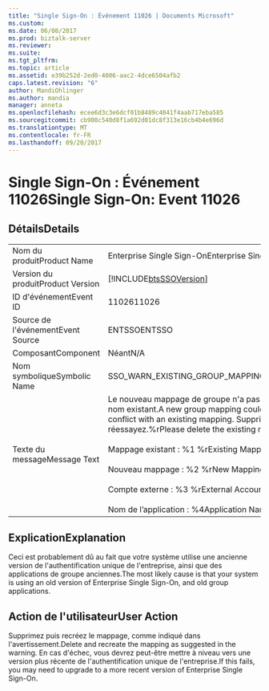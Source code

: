 ```yaml
---
title: "Single Sign-On : Événement 11026 | Documents Microsoft"
ms.custom: 
ms.date: 06/08/2017
ms.prod: biztalk-server
ms.reviewer: 
ms.suite: 
ms.tgt_pltfrm: 
ms.topic: article
ms.assetid: e39b252d-2ed0-4006-aac2-4dce6504afb2
caps.latest.revision: "6"
author: MandiOhlinger
ms.author: mandia
manager: anneta
ms.openlocfilehash: ecee6d3c3e6dcf01b8489c4041f4aab717eba585
ms.sourcegitcommit: cb908c540d8f1a692d01dc8f313e16cb4b4e696d
ms.translationtype: MT
ms.contentlocale: fr-FR
ms.lasthandoff: 09/20/2017
---
```

# <a name="single-sign-on-event-11026"></a><span data-ttu-id="ba745-102">Single Sign-On : Événement 11026</span><span class="sxs-lookup"><span data-stu-id="ba745-102">Single Sign-On: Event 11026</span></span>
## <a name="details"></a><span data-ttu-id="ba745-103">Détails</span><span class="sxs-lookup"><span data-stu-id="ba745-103">Details</span></span>  
  
|||  
|-|-|  
|<span data-ttu-id="ba745-104">Nom du produit</span><span class="sxs-lookup"><span data-stu-id="ba745-104">Product Name</span></span>|<span data-ttu-id="ba745-105">Enterprise Single Sign-On</span><span class="sxs-lookup"><span data-stu-id="ba745-105">Enterprise Single Sign-On</span></span>|  
|<span data-ttu-id="ba745-106">Version du produit</span><span class="sxs-lookup"><span data-stu-id="ba745-106">Product Version</span></span>|[!INCLUDE[btsSSOVersion](../includes/btsssoversion-md.md)]|  
|<span data-ttu-id="ba745-107">ID d'événement</span><span class="sxs-lookup"><span data-stu-id="ba745-107">Event ID</span></span>|<span data-ttu-id="ba745-108">11026</span><span class="sxs-lookup"><span data-stu-id="ba745-108">11026</span></span>|  
|<span data-ttu-id="ba745-109">Source de l'événement</span><span class="sxs-lookup"><span data-stu-id="ba745-109">Event Source</span></span>|<span data-ttu-id="ba745-110">ENTSSO</span><span class="sxs-lookup"><span data-stu-id="ba745-110">ENTSSO</span></span>|  
|<span data-ttu-id="ba745-111">Composant</span><span class="sxs-lookup"><span data-stu-id="ba745-111">Component</span></span>|<span data-ttu-id="ba745-112">Néant</span><span class="sxs-lookup"><span data-stu-id="ba745-112">N/A</span></span>|  
|<span data-ttu-id="ba745-113">Nom symbolique</span><span class="sxs-lookup"><span data-stu-id="ba745-113">Symbolic Name</span></span>|<span data-ttu-id="ba745-114">SSO_WARN_EXISTING_GROUP_MAPPING</span><span class="sxs-lookup"><span data-stu-id="ba745-114">SSO_WARN_EXISTING_GROUP_MAPPING</span></span>|  
|<span data-ttu-id="ba745-115">Texte du message</span><span class="sxs-lookup"><span data-stu-id="ba745-115">Message Text</span></span>|<span data-ttu-id="ba745-116">Le nouveau mappage de groupe n'a pas pu être créé en raison d'un conflit avec un nom existant.</span><span class="sxs-lookup"><span data-stu-id="ba745-116">A new group mapping could not be created because there is a conflict with an existing mapping.</span></span> <span data-ttu-id="ba745-117">Supprimez le mappage existant, puis réessayez.%r</span><span class="sxs-lookup"><span data-stu-id="ba745-117">Please delete the existing mapping and try again.%r</span></span><br /><br /> <span data-ttu-id="ba745-118">Mappage existant : %1 %r</span><span class="sxs-lookup"><span data-stu-id="ba745-118">Existing Mapping: %1%r</span></span><br /><br /> <span data-ttu-id="ba745-119">Nouveau mappage : %2 %r</span><span class="sxs-lookup"><span data-stu-id="ba745-119">New Mapping: %2%r</span></span><br /><br /> <span data-ttu-id="ba745-120">Compte externe : %3 %r</span><span class="sxs-lookup"><span data-stu-id="ba745-120">External Account: %3%r</span></span><br /><br /> <span data-ttu-id="ba745-121">Nom de l’application : %4</span><span class="sxs-lookup"><span data-stu-id="ba745-121">Application Name: %4</span></span>|  
  
## <a name="explanation"></a><span data-ttu-id="ba745-122">Explication</span><span class="sxs-lookup"><span data-stu-id="ba745-122">Explanation</span></span>  
 <span data-ttu-id="ba745-123">Ceci est probablement dû au fait que votre système utilise une ancienne version de l'authentification unique de l'entreprise, ainsi que des applications de groupe anciennes.</span><span class="sxs-lookup"><span data-stu-id="ba745-123">The most likely cause is that your system is using an old version of Enterprise Single Sign-On, and old group applications.</span></span>  
  
## <a name="user-action"></a><span data-ttu-id="ba745-124">Action de l'utilisateur</span><span class="sxs-lookup"><span data-stu-id="ba745-124">User Action</span></span>  
 <span data-ttu-id="ba745-125">Supprimez puis recréez le mappage, comme indiqué dans l'avertissement.</span><span class="sxs-lookup"><span data-stu-id="ba745-125">Delete and recreate the mapping as suggested in the warning.</span></span> <span data-ttu-id="ba745-126">En cas d'échec, vous devrez peut-être mettre à niveau vers une version plus récente de l'authentification unique de l'entreprise.</span><span class="sxs-lookup"><span data-stu-id="ba745-126">If this fails, you may need to upgrade to a more recent version of Enterprise Single Sign-On.</span></span>